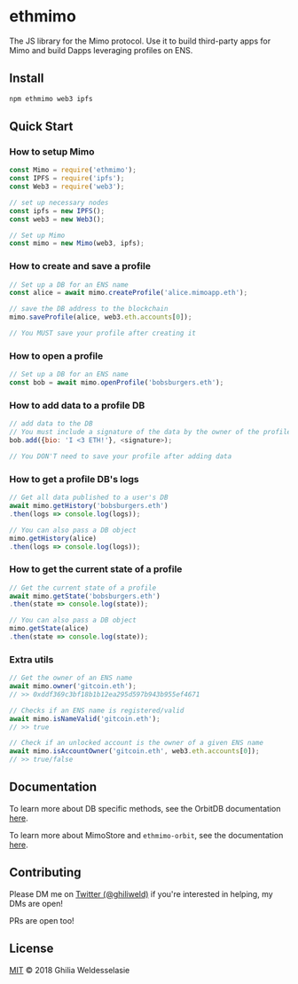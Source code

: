 # ethmimo
The JS library for the Mimo protocol. Use it to build third-party apps for Mimo and build Dapps leveraging profiles on ENS.

## Install
```sh
npm ethmimo web3 ipfs
```

## Quick Start

### How to setup Mimo
```js
const Mimo = require('ethmimo');
const IPFS = require('ipfs');
const Web3 = require('web3');

// set up necessary nodes
const ipfs = new IPFS();
const web3 = new Web3();

// Set up Mimo
const mimo = new Mimo(web3, ipfs);
```

### How to create and save a profile
```js
// Set up a DB for an ENS name
const alice = await mimo.createProfile('alice.mimoapp.eth');

// save the DB address to the blockchain
mimo.saveProfile(alice, web3.eth.accounts[0]);

// You MUST save your profile after creating it
```

### How to open a profile
```js
// Set up a DB for an ENS name
const bob = await mimo.openProfile('bobsburgers.eth');
```

### How to add data to a profile DB
```js
// add data to the DB
// You must include a signature of the data by the owner of the profile
bob.add({bio: 'I <3 ETH!'}, <signature>);

// You DON'T need to save your profile after adding data
```

### How to get a profile DB's logs
```js
// Get all data published to a user's DB
await mimo.getHistory('bobsburgers.eth')
.then(logs => console.log(logs));

// You can also pass a DB object
mimo.getHistory(alice)
.then(logs => console.log(logs));
```

### How to get the current state of a profile
```js
// Get the current state of a profile
await mimo.getState('bobsburgers.eth')
.then(state => console.log(state));

// You can also pass a DB object
mimo.getState(alice)
.then(state => console.log(state));
```

### Extra utils
```js
// Get the owner of an ENS name
await mimo.owner('gitcoin.eth');
// >> 0xddf369c3bf18b1b12ea295d597b943b955ef4671

// Checks if an ENS name is registered/valid
await mimo.isNameValid('gitcoin.eth');
// >> true

// Check if an unlocked account is the owner of a given ENS name
await mimo.isAccountOwner('gitcoin.eth', web3.eth.accounts[0]);
// >> true/false
```

## Documentation

To learn more about DB specific methods, see the OrbitDB documentation [here](https://github.com/orbitdb/orbit-db).

To learn more about MimoStore and `ethmimo-orbit`, see the documentation [here](https://github.com/ethmimo/mimo-orbit).

## Contributing
Please DM me on [Twitter (@ghiliweld)](https://twitter.com/ghiliweld) if you're interested in helping, my DMs are open!

PRs are open too!

## License

[MIT](LICENSE) © 2018 Ghilia Weldesselasie
